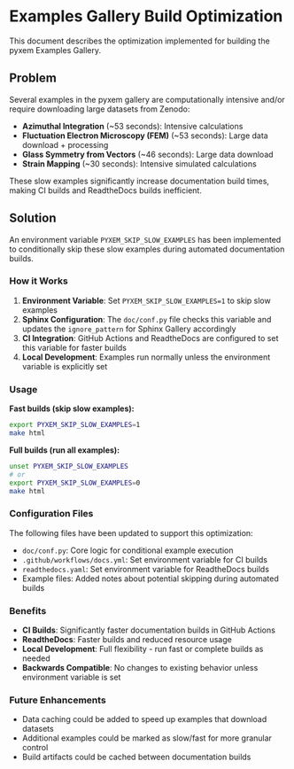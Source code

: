 # Examples Gallery Build Optimization

This document describes the optimization implemented for building the pyxem Examples Gallery.

## Problem

Several examples in the pyxem gallery are computationally intensive and/or require downloading large datasets from Zenodo:

- **Azimuthal Integration** (~53 seconds): Intensive calculations
- **Fluctuation Electron Microscopy (FEM)** (~53 seconds): Large data download + processing  
- **Glass Symmetry from Vectors** (~46 seconds): Large data download
- **Strain Mapping** (~30 seconds): Intensive simulated calculations

These slow examples significantly increase documentation build times, making CI builds and ReadtheDocs builds inefficient.

## Solution

An environment variable `PYXEM_SKIP_SLOW_EXAMPLES` has been implemented to conditionally skip these slow examples during automated documentation builds.

### How it Works

1. **Environment Variable**: Set `PYXEM_SKIP_SLOW_EXAMPLES=1` to skip slow examples
2. **Sphinx Configuration**: The `doc/conf.py` file checks this variable and updates the `ignore_pattern` for Sphinx Gallery accordingly
3. **CI Integration**: GitHub Actions and ReadtheDocs are configured to set this variable for faster builds
4. **Local Development**: Examples run normally unless the environment variable is explicitly set

### Usage

**Fast builds (skip slow examples):**
```bash
export PYXEM_SKIP_SLOW_EXAMPLES=1
make html
```

**Full builds (run all examples):**
```bash
unset PYXEM_SKIP_SLOW_EXAMPLES
# or
export PYXEM_SKIP_SLOW_EXAMPLES=0
make html
```

### Configuration Files

The following files have been updated to support this optimization:

- `doc/conf.py`: Core logic for conditional example execution
- `.github/workflows/docs.yml`: Set environment variable for CI builds
- `readthedocs.yaml`: Set environment variable for ReadtheDocs builds
- Example files: Added notes about potential skipping during automated builds

### Benefits

- **CI Builds**: Significantly faster documentation builds in GitHub Actions
- **ReadtheDocs**: Faster builds and reduced resource usage
- **Local Development**: Full flexibility - run fast or complete builds as needed
- **Backwards Compatible**: No changes to existing behavior unless environment variable is set

### Future Enhancements

- Data caching could be added to speed up examples that download datasets
- Additional examples could be marked as slow/fast for more granular control
- Build artifacts could be cached between documentation builds